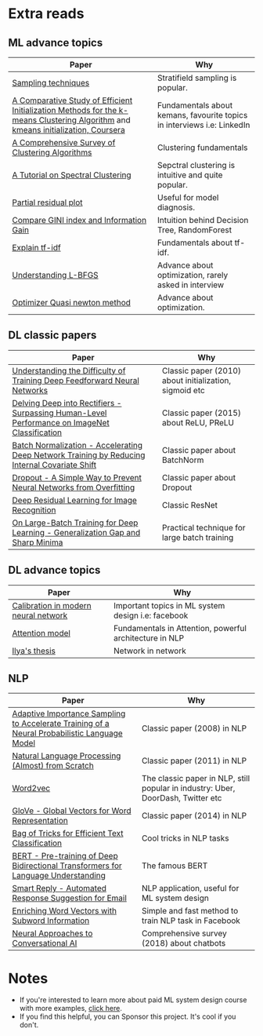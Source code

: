 # Extra reads	
## ML advance topics
| Paper | Why |
| ------------- | ------------- |
| [Sampling techniques](https://towardsdatascience.com/sampling-techniques-a4e34111d808) | Stratifield sampling is popular. |
| [A Comparative Study of Efficient Initialization Methods for the k-means Clustering Algorithm](https://arxiv.org/pdf/1209.1960.pdf) and [kmeans initialization, Coursera](https://www.coursera.org/lecture/cluster-analysis/3-3-initialization-of-k-means-clustering-bPyBl)| Fundamentals about kemans, favourite topics in interviews i.e: LinkedIn|
| [A Comprehensive Survey of Clustering Algorithms](https://link.springer.com/content/pdf/10.1007/s40745-015-0040-1.pdf) | Clustering fundamentals |
| [A Tutorial on Spectral Clustering](https://arxiv.org/pdf/0711.0189.pdf)| Sepctral clustering is intuitive and quite popular. |
| [Partial residual plot](https://en.wikipedia.org/wiki/Partial_residual_plot) | Useful for model diagnosis. |
| [Compare GINI index and Information Gain](https://www.unine.ch/files/live/sites/imi/files/shared/documents/papers/Gini_index_fulltext.pdf) | Intuition behind Decision Tree, RandomForest |
| [Explain tf-idf](http://citeseerx.ist.psu.edu/viewdoc/download?doi=10.1.1.97.7340&rep=rep1&type=pdf) | Fundamentals about tf-idf. |
| [Understanding L-BFGS](https://aria42.com/blog/2014/12/understanding-lbfgs) | Advance about optimization, rarely asked in interview |
| [Optimizer Quasi newton method](http://www.seas.ucla.edu/~vandenbe/236C/lectures/qnewton.pdf) | Advance about optimization. |


## DL classic papers
| Paper | Why |
| ------------- | ------------- |
| [Understanding the Difficulty of Training Deep Feedforward Neural Networks](http://proceedings.mlr.press/v9/glorot10a/glorot10a.pdf) | Classic paper (2010) about initialization, sigmoid etc |
| [Delving Deep into Rectifiers - Surpassing Human-Level Performance on ImageNet Classification](https://www.cv-foundation.org/openaccess/content_iccv_2015/papers/He_Delving_Deep_into_ICCV_2015_paper.pdf) | Classic paper (2015) about ReLU, PReLU|
| [Batch Normalization - Accelerating Deep Network Training by Reducing Internal Covariate Shift](https://arxiv.org/pdf/1502.03167.pdf%20http://arxiv.org/abs/1502.03167.pdf) | Classic paper about BatchNorm |
| [Dropout - A Simple Way to Prevent Neural Networks from Overfitting](https://www.jmlr.org/papers/volume15/srivastava14a/srivastava14a.pdf) | Classic paper about Dropout |
| [Deep Residual Learning for Image Recognition](https://openaccess.thecvf.com/content_cvpr_2016/papers/He_Deep_Residual_Learning_CVPR_2016_paper.pdf) | Classic ResNet |
| [On Large-Batch Training for Deep Learning - Generalization Gap and Sharp Minima](https://arxiv.org/pdf/1609.04836.pdf,) | Practical technique for large batch training |


## DL advance topics
| Paper | Why |
| ------------- | ------------- |
| [Calibration in modern neural network](https://arxiv.org/pdf/1706.04599.pdf) | Important topics in ML system design i.e: facebook |
| [Attention model](https://www.youtube.com/watch?v=quoGRI-1l0A&list=RDCMUCcIXc5mJsHVYTZR1maL5l9w&index=2) | Fundamentals in Attention, powerful architecture in NLP |
| [Ilya's thesis](https://www.cs.utoronto.ca/~ilya/pubs/ilya_sutskever_phd_thesis.pdf) | Network in network |


## NLP
| Paper | Why |
| ------------- | ------------- |
| [Adaptive Importance Sampling to Accelerate Training of a Neural Probabilistic Language Model](https://wiki.inf.ed.ac.uk/twiki/pub/CSTR/ListenSemester2_2009_10/4443871.pdf) | Classic paper (2008) in NLP |
| [Natural Language Processing (Almost) from Scratch](https://www.jmlr.org/papers/volume12/collobert11a/collobert11a.pdf) | Classic paper (2011) in NLP |
| [Word2vec](https://papers.nips.cc/paper/5021-distributed-representations-of-words-and-phrases-and-their-compositionality.pdf) | The classic paper in NLP, still popular in industry: Uber, DoorDash, Twitter etc |
| [GloVe - Global Vectors for Word Representation](https://www.aclweb.org/anthology/D14-1162.pdf) | Classic paper (2014) in NLP |
| [Bag of Tricks for Efficient Text Classification](https://arxiv.org/pdf/1607.01759.pdf) | Cool tricks in NLP tasks |
| [BERT - Pre-training of Deep Bidirectional Transformers for Language Understanding](https://arxiv.org/pdf/1810.04805.pdf) | The famous BERT |
| [Smart Reply - Automated Response Suggestion for Email](https://arxiv.org/pdf/1606.04870.pdf) | NLP application, useful for ML system design |
| [Enriching Word Vectors with Subword Information](https://www.mitpressjournals.org/doi/pdfplus/10.1162/tacl_a_00051) | Simple and fast method to train NLP task in Facebook|
| [Neural Approaches to Conversational AI](https://arxiv.org/pdf/1809.08267.pdf) | Comprehensive survey (2018) about chatbots|

# Notes
* If you're interested to learn more about paid ML system design course with more examples, [click here](course.md).
* If you find this helpful, you can Sponsor this project. It's cool if you don't. 